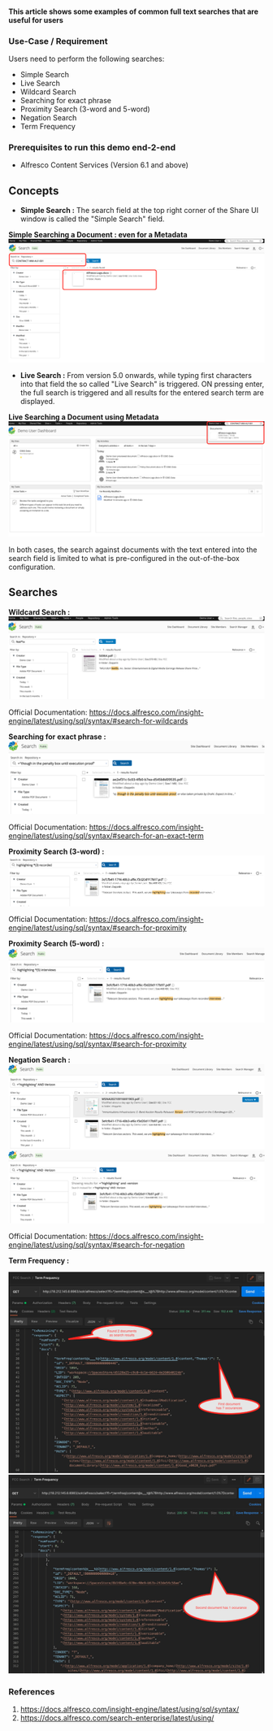 #### This article shows some examples of common full text searches that are useful for users

### Use-Case / Requirement

Users need to perform the following searches:

* Simple Search
* Live Search
* Wildcard Search
* Searching for exact phrase
* Proximity Search (3-word and 5-word)
* Negation Search
* Term Frequency

### Prerequisites to run this demo end-2-end

* Alfresco Content Services (Version 6.1 and above)

## Concepts

* <b>Simple Search :</b> The search field at the top right corner of the Share UI window is called the "Simple Search" field.

<b>Simple Searching a Document : even for a Metadata</b>
![simple-search-image](assets/1.png)

* <b>Live Search :</b> From version 5.0 onwards, while typing first characters into that field the so called "Live Search" is triggered. ON pressing enter, the full search is triggered and all results for the entered search term are displayed.

<b>Live Searching a Document using Metadata</b>
![live-search-image](assets/2.png)

In both cases, the search against documents with the text entered into the search field is limited to what is pre-configured in the out-of-the-box configuration.

## Searches

<b>Wildcard Search :</b>
![wildcard-search-image](assets/3.png)

Official Documentation: <https://docs.alfresco.com/insight-engine/latest/using/sql/syntax/#search-for-wildcards>

<b>Searching for exact phrase :</b>
![exact-phrase-search-image](assets/4.png)

Official Documentation: <https://docs.alfresco.com/insight-engine/latest/using/sql/syntax/#search-for-an-exact-term>

<b>Proximity Search (3-word) :</b>
![proximity-3w-search-image](assets/5.png)

Official Documentation: <https://docs.alfresco.com/insight-engine/latest/using/sql/syntax/#search-for-proximity>

<b>Proximity Search (5-word) :</b>
![proximity-5w-search-image](assets/6.png)

Official Documentation: <https://docs.alfresco.com/insight-engine/latest/using/sql/syntax/#search-for-proximity>

<b>Negation Search :</b>
![negation-search-image-1](assets/7.png)
![negation-search-image-2](assets/8.png)

Official Documentation: <https://docs.alfresco.com/insight-engine/latest/using/sql/syntax/#search-for-negation>

<b>Term Frequency :</b>

![term-freq-image-1](assets/9a.jpg)
![term-freq-image-2](assets/10a.jpg)

### References

1. <https://docs.alfresco.com/insight-engine/latest/using/sql/syntax/>
2. <https://docs.alfresco.com/search-enterprise/latest/using/>
